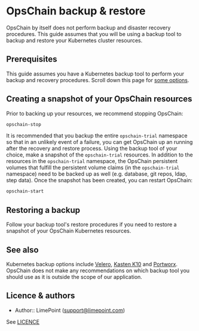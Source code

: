 # OpsChain backup & restore

OpsChain by itself does not perform backup and disaster recovery procedures. This guide assumes that you will be using a backup tool to backup and restore your Kubernetes cluster resources.

## Prerequisites

This guide assumes you have a Kubernetes backup tool to perform your backup and recovery procedures. Scroll down this page for [some options](#see-also).

## Creating a snapshot of your OpsChain resources

Prior to backing up your resources, we recommend stopping OpsChain:

```bash
opschain-stop
```

It is recommended that you backup the entire `opschain-trial` namespace so that in an unlikely event of a failure, you can get OpsChain up an running after the recovery and restore process. Using the backup tool of your choice, make a snapshot of the `opschain-trial` resources. In addition to the resources in the `opschain-trial` namespace, the OpsChain persistent volumes that fulfill the persistent volume claims (in the `opschain-trial` namespace) need to be backed up as well (e.g. database, git repos, ldap, step data). Once the snapshot has been created, you can restart OpsChain:

```bash
opschain-start
```

## Restoring a backup

Follow your backup tool's restore procedures if you need to restore a snapshot of your OpsChain Kubernetes resources.

## See also

Kubernetes backup options include [Velero](https://velero.io/), [Kasten K10](https://www.kasten.io/) and [Portworx](https://portworx.com/products/px-backup/). OpsChain does not make any recommendations on which backup tool you should use as it is outside the scope of our application.

## Licence & authors

- Author:: LimePoint (support@limepoint.com)

See [LICENCE](/LICENCE.md)
